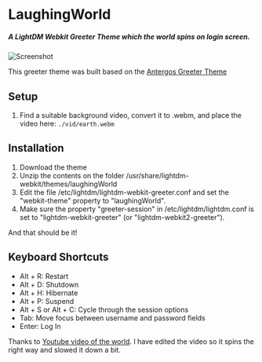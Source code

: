 # LaughingWorld

##### A LightDM Webkit Greeter Theme which the world spins on login screen.

![Screenshot](https://raw.githubusercontent.com/alfanhui/laughingWorld/master/img/screenshot.png)

This greeter theme was built based on the [Antergos Greeter Theme](https://github.com/Antergos/lightdm-webkit-theme-antergos)

## Setup
1. Find a suitable background video, convert it to .webm, and place the video here: `./vid/earth.webm`

## Installation

1. Download the theme
2. Unzip the contents on the folder /usr/share/lightdm-webkit/themes/laughingWorld
3. Edit the file /etc/lightdm/lightdm-webkit-greeter.conf and set the
"webkit-theme" property to "laughingWorld".
4. Make sure the property "greeter-session" in
/etc/lightdm/lightdm.conf is set to "lightdm-webkit-greeter" (or
"lightdm-webkit2-greeter").

And that should be it!

## Keyboard Shortcuts

- Alt + R: Restart
- Alt + D: Shutdown
- Alt + H: Hibernate
- Alt + P: Suspend
- Alt + S or Alt + C: Cycle through the session options
- Tab: Move focus between username and password fields
- Enter: Log In

Thanks to [Youtube video of the world](https://www.youtube.com/watch?v=qzxYumjbOMY). I have edited the video so it spins the right way and slowed it down a bit.

